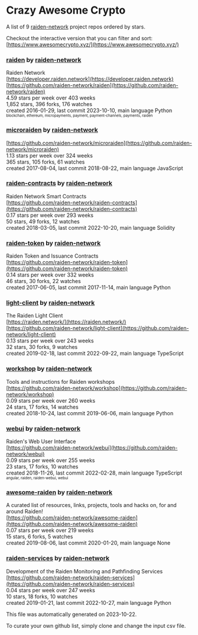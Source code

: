 # Crazy Awesome Crypto
A list of 9 [raiden-network](https://github.com/raiden-network) project repos ordered by stars.  

Checkout the interactive version that you can filter and sort: 
[https://www.awesomecrypto.xyz/](https://www.awesomecrypto.xyz/)  


### [raiden](https://github.com/raiden-network/raiden) by [raiden-network](https://github.com/raiden-network)  
Raiden Network  
[https://developer.raiden.network](https://developer.raiden.network)  
[https://github.com/raiden-network/raiden](https://github.com/raiden-network/raiden)  
4.59 stars per week over 403 weeks  
1,852 stars, 396 forks, 176 watches  
created 2016-01-29, last commit 2023-10-10, main language Python  
<sub><sup>blockchain, ethereum, micropayments, payment, payment-channels, payments, raiden</sup></sub>


### [microraiden](https://github.com/raiden-network/microraiden) by [raiden-network](https://github.com/raiden-network)  
  
[https://github.com/raiden-network/microraiden](https://github.com/raiden-network/microraiden)  
1.13 stars per week over 324 weeks  
365 stars, 105 forks, 61 watches  
created 2017-08-04, last commit 2018-08-22, main language JavaScript  


### [raiden-contracts](https://github.com/raiden-network/raiden-contracts) by [raiden-network](https://github.com/raiden-network)  
Raiden Network Smart Contracts  
[https://github.com/raiden-network/raiden-contracts](https://github.com/raiden-network/raiden-contracts)  
0.17 stars per week over 293 weeks  
50 stars, 49 forks, 12 watches  
created 2018-03-05, last commit 2022-10-20, main language Solidity  


### [raiden-token](https://github.com/raiden-network/raiden-token) by [raiden-network](https://github.com/raiden-network)  
Raiden Token and Issuance Contracts  
[https://github.com/raiden-network/raiden-token](https://github.com/raiden-network/raiden-token)  
0.14 stars per week over 332 weeks  
46 stars, 30 forks, 22 watches  
created 2017-06-05, last commit 2017-11-14, main language Python  


### [light-client](https://github.com/raiden-network/light-client) by [raiden-network](https://github.com/raiden-network)  
The Raiden Light Client  
[https://raiden.network/](https://raiden.network/)  
[https://github.com/raiden-network/light-client](https://github.com/raiden-network/light-client)  
0.13 stars per week over 243 weeks  
32 stars, 30 forks, 9 watches  
created 2019-02-18, last commit 2022-09-22, main language TypeScript  


### [workshop](https://github.com/raiden-network/workshop) by [raiden-network](https://github.com/raiden-network)  
Tools and instructions for Raiden workshops  
[https://github.com/raiden-network/workshop](https://github.com/raiden-network/workshop)  
0.09 stars per week over 260 weeks  
24 stars, 17 forks, 14 watches  
created 2018-10-24, last commit 2019-06-06, main language Python  


### [webui](https://github.com/raiden-network/webui) by [raiden-network](https://github.com/raiden-network)  
Raiden's Web User Interface  
[https://github.com/raiden-network/webui](https://github.com/raiden-network/webui)  
0.09 stars per week over 255 weeks  
23 stars, 17 forks, 10 watches  
created 2018-11-26, last commit 2022-02-28, main language TypeScript  
<sub><sup>angular, raiden, raiden-webui, webui</sup></sub>


### [awesome-raiden](https://github.com/raiden-network/awesome-raiden) by [raiden-network](https://github.com/raiden-network)  
A curated list of resources, links, projects, tools and hacks on, for and around Raiden!   
[https://github.com/raiden-network/awesome-raiden](https://github.com/raiden-network/awesome-raiden)  
0.07 stars per week over 219 weeks  
15 stars, 6 forks, 5 watches  
created 2019-08-06, last commit 2020-01-20, main language None  


### [raiden-services](https://github.com/raiden-network/raiden-services) by [raiden-network](https://github.com/raiden-network)  
Development of the Raiden Monitoring and Pathfinding Services  
[https://github.com/raiden-network/raiden-services](https://github.com/raiden-network/raiden-services)  
0.04 stars per week over 247 weeks  
10 stars, 18 forks, 10 watches  
created 2019-01-21, last commit 2022-10-27, main language Python  


This file was automatically generated on 2023-10-22.  

To curate your own github list, simply clone and change the input csv file.  